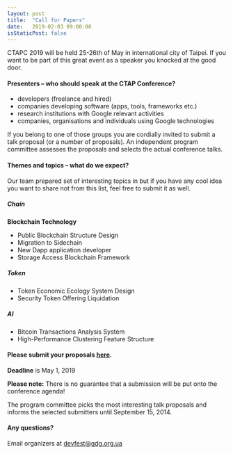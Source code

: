 ```yaml
---
layout: post
title:  "Call for Papers"
date:   2019-02-03 09:00:00
isStaticPost: false
---
```

CTAPC 2019 will be held 25-26th of May in international city of Taipei. If you want to be part of this great event as a speaker you knocked at the good door.

#### Presenters – who should speak at the CTAP Conference?

* developers (freelance and hired)
* companies developing software (apps, tools, frameworks etc.)
* research institutions with Google relevant activities
* companies, organisations and individuals using Google technologies

If you belong to one of those groups you are cordially invited to submit a talk proposal (or a number of proposals). An independent program committee assesses the proposals and selects the actual conference talks.<br/>

#### Themes and topics – what do we expect?
Our team prepared set of interesting topics in but if you have any cool idea you want to share not from this list, feel free to submit it as well.

##### Chain

__Blockchain Technology__

* Public Blockchain Structure Design
* Migration to Sidechain
* New Dapp application developer
* Storage Access Blockchain Framework

##### Token

* Token Economic Ecology System Design
* Security Token Offering Liquidation

##### AI

* Bitcoin Transactions Analysis System
* High-Performance Clustering Feature Structure


#### Please submit your proposals [here](https://docs.google.com/forms/d/e/1FAIpQLScZ5IxQWW7mdymoxRiu00N0OZQ3C52OKoWOzHGsUznSzb_7QA/viewform).
__Deadline__ is May 1, 2019

__Please note:__ There is no guarantee that a submission will be put onto the conference agenda!<br/>

The program committee picks the most interesting talk proposals and informs the selected submitters until September 15, 2014.<br/>

#### Any questions? 
Email organizers at [devfest@gdg.org.ua](mailto:apacbcd@gmail.com)